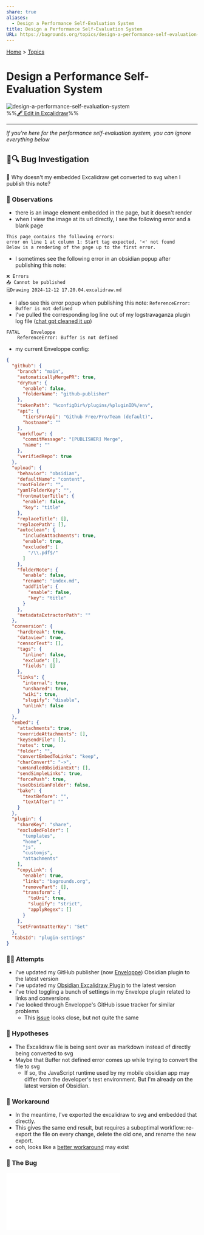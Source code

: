 ```yaml
---
share: true
aliases:
  - Design a Performance Self-Evaluation System
title: Design a Performance Self-Evaluation System
URL: https://bagrounds.org/topics/design-a-performance-self-evaluation-system
---
```

[Home](../index.md) > [Topics](./index.md)  
# Design a Performance Self-Evaluation System  
![design-a-performance-self-evaluation-system](../design-a-performance-self-evaluation-system.svg)  
%%[🖋 Edit in Excalidraw](../excalidraw/design-a-performance-self-evaluation-system.md)%%  
  
---  
_If you're here for the performance self-evaluation system, you can ignore everything below_  
## 🦟🔍 Bug Investigation  
🤔 Why doesn't my embedded Excalidraw get converted to svg when I publish this note?  
  
### 👀 Observations  
- there is an image element embedded in the page, but it doesn't render  
- when I view the image at its url directly, I see the following error and a blank page  
```  
This page contains the following errors:  
error on line 1 at column 1: Start tag expected, '<' not found  
Below is a rendering of the page up to the first error.  
```  
- I sometimes see the following error in an obsidian popup after publishing this note:  
```  
❌ Errors  
📤 Cannot be published  
🗒️Drawing 2024-12-12 17.20.04.excalidraw.md  
```  
- I also see this error popup when publishing this note: `ReferenceError: Buffer is not defined`  
- I've pulled the corresponding log line out of my logstravaganza plugin log file ([chat gpt cleaned it up](../bot-chats/special-characters-in-logs.md))  
```  
FATAL    Enveloppe  
    ReferenceError: Buffer is not defined  
```  
- my current Enveloppe config:  
```json  
{  
  "github": {  
    "branch": "main",  
    "automaticallyMergePR": true,  
    "dryRun": {  
      "enable": false,  
      "folderName": "github-publisher"  
    },  
    "tokenPath": "%configDir%/plugins/%pluginID%/env",  
    "api": {  
      "tiersForApi": "Github Free/Pro/Team (default)",  
      "hostname": ""  
    },  
    "workflow": {  
      "commitMessage": "[PUBLISHER] Merge",  
      "name": ""  
    },  
    "verifiedRepo": true  
  },  
  "upload": {  
    "behavior": "obsidian",  
    "defaultName": "content",  
    "rootFolder": "",  
    "yamlFolderKey": "",  
    "frontmatterTitle": {  
      "enable": false,  
      "key": "title"  
    },  
    "replaceTitle": [],  
    "replacePath": [],  
    "autoclean": {  
      "includeAttachments": true,  
      "enable": true,  
      "excluded": [  
        "/\\.pdf$/"  
      ]  
    },  
    "folderNote": {  
      "enable": false,  
      "rename": "index.md",  
      "addTitle": {  
        "enable": false,  
        "key": "title"  
      }  
    },  
    "metadataExtractorPath": ""  
  },  
  "conversion": {  
    "hardbreak": true,  
    "dataview": true,  
    "censorText": [],  
    "tags": {  
      "inline": false,  
      "exclude": [],  
      "fields": []  
    },  
    "links": {  
      "internal": true,  
      "unshared": true,  
      "wiki": true,  
      "slugify": "disable",  
      "unlink": false  
    }  
  },  
  "embed": {  
    "attachments": true,  
    "overrideAttachments": [],  
    "keySendFile": [],  
    "notes": true,  
    "folder": "",  
    "convertEmbedToLinks": "keep",  
    "charConvert": "->",  
    "unHandledObsidianExt": [],  
    "sendSimpleLinks": true,  
    "forcePush": true,  
    "useObsidianFolder": false,  
    "bake": {  
      "textBefore": "",  
      "textAfter": ""  
    }  
  },  
  "plugin": {  
    "shareKey": "share",  
    "excludedFolder": [  
      "templates",  
      "home",  
      "js",  
      "customjs",  
      "attachments"  
    ],  
    "copyLink": {  
      "enable": true,  
      "links": "bagrounds.org",  
      "removePart": [],  
      "transform": {  
        "toUri": true,  
        "slugify": "strict",  
        "applyRegex": []  
      }  
    },  
    "setFrontmatterKey": "Set"  
  },  
  "tabsId": "plugin-settings"  
}  
```  
  
### 🧑‍🔬 Attempts  
- I've updated my GitHub publisher (now [Enveloppe](https://enveloppe.github.io)) Obsidian plugin to the latest version  
- I've updated my [Obsidian Excalidraw Plugin](https://github.com/zsviczian/obsidian-excalidraw-plugin) to the latest version  
- I've tried toggling a bunch of settings in my Envelope plugin related to links and conversions  
- I've looked through Enveloppe's GitHub issue tracker for similar problems  
  - This [issue](https://github.com/Enveloppe/obsidian-enveloppe/issues/331#issuecomment-2049061420) looks close, but not quite the same  
  
###  🤔 Hypotheses  
- The Excalidraw file is being sent over as markdown instead of directly being converted to svg  
- Maybe that Buffer not defined error comes up while trying to convert the file to svg  
  - If so, the JavaScript runtime used by my mobile obsidian app may differ from the developer's test environment. But I'm already on the latest version of Obsidian.  
  
### 📎 Workaround  
- In the meantime, I've exported the excalidraw to svg and embedded that directly.  
- This gives the same end result, but requires a suboptimal workflow: re-export the file on every change, delete the old one, and rename the new export.  
- ooh, looks like a [better workaround](https://forum.obsidian.md/t/has-anyone-succeeded-in-publishing-excalidraw-drawings/55587/9) may exist  
  
### 🦟 The Bug  
![design-a-performance-self-evaluation-system](../excalidraw/design-a-performance-self-evaluation-system.md)  
